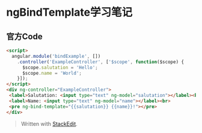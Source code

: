 
# ngBindTemplate学习笔记

## 官方Code
```html
<script>
  angular.module('bindExample', [])
    .controller('ExampleController', ['$scope', function($scope) {
      $scope.salutation = 'Hello';
      $scope.name = 'World';
    }]);
</script>
<div ng-controller="ExampleController">
 <label>Salutation: <input type="text" ng-model="salutation"></label><br>
 <label>Name: <input type="text" ng-model="name"></label><br>
 <pre ng-bind-template="{{salutation}} {{name}}!"></pre>
</div>
```

> Written with [StackEdit](https://stackedit.io/).